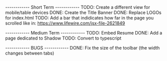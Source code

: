 ------------ Short Term ------------
TODO: Create a different view for mobile/table devices 
DONE: Create the Title Banner
DONE: Replace LOGOs for index.html
TODO: Add a bar that indidicates how far in the page you scrolled like in: https://www.lifewire.com/jsx-file-2621849

------------ Medium Term ------------ 
TODO: Embed Resume
DONE: Add a page dedicated to Shadow
TODO: Convert to typescript

------------ BUGS ------------
DONE: Fix the size of the toolbar (the width changes between tabs)